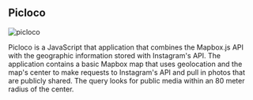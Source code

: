 ## Picloco

![picloco](https://cloud.githubusercontent.com/assets/134753/7792297/f7473156-0264-11e5-98f1-a92f3af80c4d.png)

Picloco is a JavaScript that application that combines the Mapbox.js API with the geographic 
information stored with Instagram's API. The application contains a basic Mapbox map that uses 
geolocation and the map's center to make requests to Instagram's API and pull in photos that 
are publicly shared. The query looks for public media within an 80 meter radius of the center.
